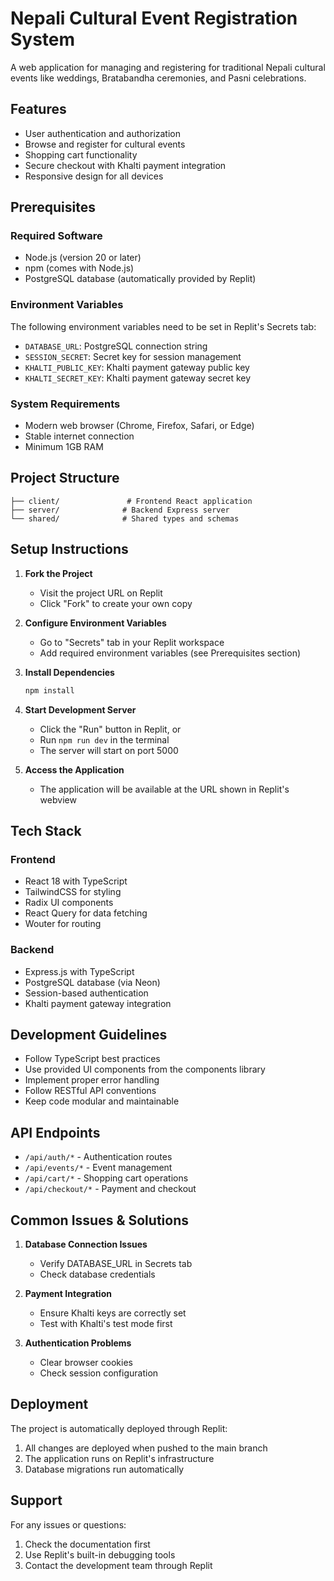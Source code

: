 
# Nepali Cultural Event Registration System

A web application for managing and registering for traditional Nepali cultural events like weddings, Bratabandha ceremonies, and Pasni celebrations.

## Features

- User authentication and authorization
- Browse and register for cultural events
- Shopping cart functionality
- Secure checkout with Khalti payment integration
- Responsive design for all devices

## Prerequisites

### Required Software
- Node.js (version 20 or later)
- npm (comes with Node.js)
- PostgreSQL database (automatically provided by Replit)

### Environment Variables
The following environment variables need to be set in Replit's Secrets tab:
- `DATABASE_URL`: PostgreSQL connection string
- `SESSION_SECRET`: Secret key for session management
- `KHALTI_PUBLIC_KEY`: Khalti payment gateway public key
- `KHALTI_SECRET_KEY`: Khalti payment gateway secret key

### System Requirements
- Modern web browser (Chrome, Firefox, Safari, or Edge)
- Stable internet connection
- Minimum 1GB RAM

## Project Structure

```
├── client/               # Frontend React application
├── server/              # Backend Express server
└── shared/              # Shared types and schemas
```

## Setup Instructions

1. **Fork the Project**
   - Visit the project URL on Replit
   - Click "Fork" to create your own copy

2. **Configure Environment Variables**
   - Go to "Secrets" tab in your Replit workspace
   - Add required environment variables (see Prerequisites section)

3. **Install Dependencies**
   ```bash
   npm install
   ```

4. **Start Development Server**
   - Click the "Run" button in Replit, or
   - Run `npm run dev` in the terminal
   - The server will start on port 5000

5. **Access the Application**
   - The application will be available at the URL shown in Replit's webview

## Tech Stack

### Frontend
- React 18 with TypeScript
- TailwindCSS for styling
- Radix UI components
- React Query for data fetching
- Wouter for routing

### Backend
- Express.js with TypeScript
- PostgreSQL database (via Neon)
- Session-based authentication
- Khalti payment gateway integration

## Development Guidelines

- Follow TypeScript best practices
- Use provided UI components from the components library
- Implement proper error handling
- Follow RESTful API conventions
- Keep code modular and maintainable

## API Endpoints

- `/api/auth/*` - Authentication routes
- `/api/events/*` - Event management
- `/api/cart/*` - Shopping cart operations
- `/api/checkout/*` - Payment and checkout

## Common Issues & Solutions

1. **Database Connection Issues**
   - Verify DATABASE_URL in Secrets tab
   - Check database credentials

2. **Payment Integration**
   - Ensure Khalti keys are correctly set
   - Test with Khalti's test mode first

3. **Authentication Problems**
   - Clear browser cookies
   - Check session configuration

## Deployment

The project is automatically deployed through Replit:
1. All changes are deployed when pushed to the main branch
2. The application runs on Replit's infrastructure
3. Database migrations run automatically

## Support

For any issues or questions:
1. Check the documentation first
2. Use Replit's built-in debugging tools
3. Contact the development team through Replit
